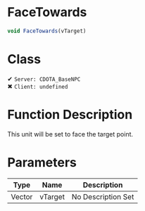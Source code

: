 # FaceTowards
```js	
void FaceTowards(vTarget)
```
# Class
✔ `Server: CDOTA_BaseNPC`  
✖ `Client: undefined`  

# Function Description
This unit will be set to face the target point.
# Parameters
Type|Name|Description
--|--|--
Vector|vTarget|No Description Set
